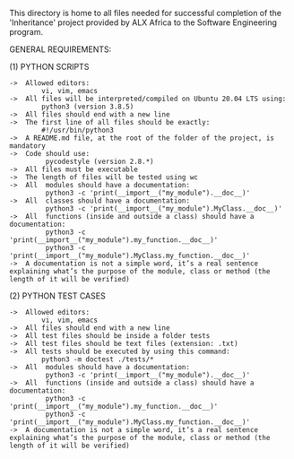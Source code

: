 This directory is home to all files needed for successful completion of the 'Inheritance' project provided by ALX Africa to the Software Engineering program.

GENERAL REQUIREMENTS:

(1) PYTHON SCRIPTS

	->	Allowed editors:
		    vi, vim, emacs
	->	All files will be interpreted/compiled on Ubuntu 20.04 LTS using:
		    python3 (version 3.8.5)
	->	All files should end with a new line
	->	The first line of all files should be exactly:
		    #!/usr/bin/python3
	->	A README.md file, at the root of the folder of the project, is mandatory
	->	Code should use:
		     pycodestyle (version 2.8.*)
	->	All files must be executable
	->	The length of files will be tested using wc
	->	All  modules should have a documentation:
		     python3 -c 'print(__import__("my_module").__doc__)'
	->	All  classes should have a documentation:
		     python3 -c 'print(__import__("my_module").MyClass.__doc__)'
	->	All  functions (inside and outside a class) should have a documentation:
		     python3 -c 'print(__import__("my_module").my_function.__doc__)'
		     python3 -c 'print(__import__("my_module").MyClass.my_function.__doc__)'
	->	A documentation is not a simple word, it’s a real sentence explaining what’s the purpose of the module, class or method (the length of it will be verified)

(2) PYTHON TEST CASES

	->	Allowed editors:
		    vi, vim, emacs
	->	All files should end with a new line
	->	All test files should be inside a folder tests
	->	All test files should be text files (extension: .txt)
	->	All tests should be executed by using this command:
		    python3 -m doctest ./tests/*
	->	All  modules should have a documentation:
		     python3 -c 'print(__import__("my_module").__doc__)'
	->	All  functions (inside and outside a class) should have a documentation:
		     python3 -c 'print(__import__("my_module").my_function.__doc__)'
		     python3 -c 'print(__import__("my_module").MyClass.my_function.__doc__)'
	->	A documentation is not a simple word, it’s a real sentence explaining what’s the purpose of the module, class or method (the length of it will be verified)
